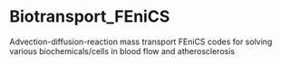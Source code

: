 # Biotransport_FEniCS
Advection-diffusion-reaction mass transport FEniCS codes for solving various biochemicals/cells in blood flow and atherosclerosis
